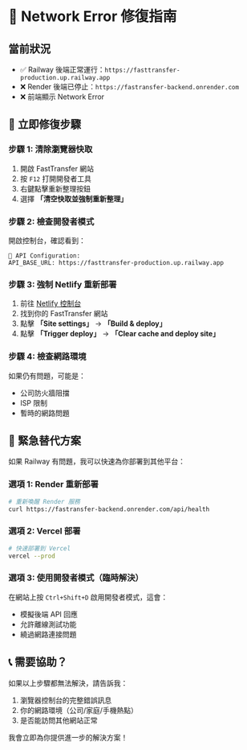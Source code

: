# 🔧 Network Error 修復指南

## 當前狀況
- ✅ Railway 後端正常運行：`https://fasttransfer-production.up.railway.app`
- ❌ Render 後端已停止：`https://fastransfer-backend.onrender.com` 
- ❌ 前端顯示 Network Error

## 🎯 立即修復步驟

### 步驟 1: 清除瀏覽器快取
1. 開啟 FastTransfer 網站
2. 按 `F12` 打開開發者工具
3. 右鍵點擊重新整理按鈕
4. 選擇 **「清空快取並強制重新整理」**

### 步驟 2: 檢查開發者模式
開啟控制台，確認看到：
```
🔧 API Configuration:
API_BASE_URL: https://fasttransfer-production.up.railway.app
```

### 步驟 3: 強制 Netlify 重新部署
1. 前往 [Netlify 控制台](https://app.netlify.com)
2. 找到你的 FastTransfer 網站
3. 點擊 **「Site settings」** → **「Build & deploy」**
4. 點擊 **「Trigger deploy」** → **「Clear cache and deploy site」**

### 步驟 4: 檢查網路環境
如果仍有問題，可能是：
- 公司防火牆阻擋
- ISP 限制
- 暫時的網路問題

## 🚀 緊急替代方案

如果 Railway 有問題，我可以快速為你部署到其他平台：

### 選項 1: Render 重新部署
```bash
# 重新喚醒 Render 服務
curl https://fastransfer-backend.onrender.com/api/health
```

### 選項 2: Vercel 部署
```bash
# 快速部署到 Vercel
vercel --prod
```

### 選項 3: 使用開發者模式（臨時解決）
在網站上按 `Ctrl+Shift+D` 啟用開發者模式，這會：
- 模擬後端 API 回應
- 允許離線測試功能
- 繞過網路連接問題

## 📞 需要協助？

如果以上步驟都無法解決，請告訴我：
1. 瀏覽器控制台的完整錯誤訊息
2. 你的網路環境（公司/家庭/手機熱點）
3. 是否能訪問其他網站正常

我會立即為你提供進一步的解決方案！
